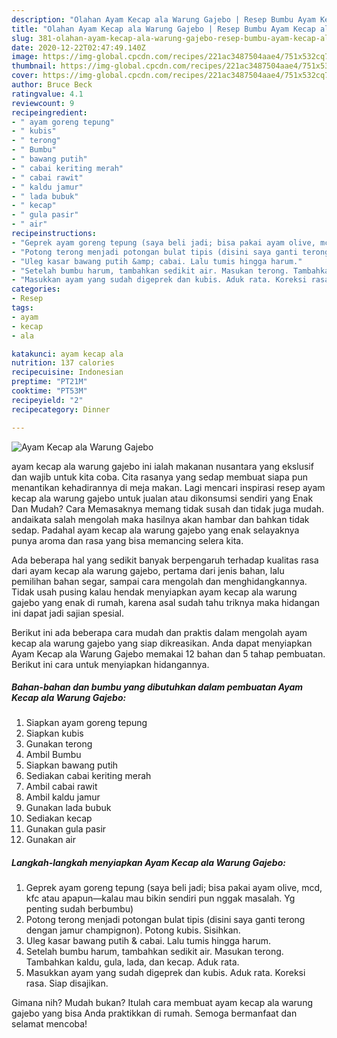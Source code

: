 ```yaml
---
description: "Olahan Ayam Kecap ala Warung Gajebo | Resep Bumbu Ayam Kecap ala Warung Gajebo Yang Enak Dan Mudah"
title: "Olahan Ayam Kecap ala Warung Gajebo | Resep Bumbu Ayam Kecap ala Warung Gajebo Yang Enak Dan Mudah"
slug: 381-olahan-ayam-kecap-ala-warung-gajebo-resep-bumbu-ayam-kecap-ala-warung-gajebo-yang-enak-dan-mudah
date: 2020-12-22T02:47:49.140Z
image: https://img-global.cpcdn.com/recipes/221ac3487504aae4/751x532cq70/ayam-kecap-ala-warung-gajebo-foto-resep-utama.jpg
thumbnail: https://img-global.cpcdn.com/recipes/221ac3487504aae4/751x532cq70/ayam-kecap-ala-warung-gajebo-foto-resep-utama.jpg
cover: https://img-global.cpcdn.com/recipes/221ac3487504aae4/751x532cq70/ayam-kecap-ala-warung-gajebo-foto-resep-utama.jpg
author: Bruce Beck
ratingvalue: 4.1
reviewcount: 9
recipeingredient:
- " ayam goreng tepung"
- " kubis"
- " terong"
- " Bumbu"
- " bawang putih"
- " cabai keriting merah"
- " cabai rawit"
- " kaldu jamur"
- " lada bubuk"
- " kecap"
- " gula pasir"
- " air"
recipeinstructions:
- "Geprek ayam goreng tepung (saya beli jadi; bisa pakai ayam olive, mcd, kfc atau apapun—kalau mau bikin sendiri pun nggak masalah. Yg penting sudah berbumbu)"
- "Potong terong menjadi potongan bulat tipis (disini saya ganti terong dengan jamur champignon). Potong kubis. Sisihkan."
- "Uleg kasar bawang putih &amp; cabai. Lalu tumis hingga harum."
- "Setelah bumbu harum, tambahkan sedikit air. Masukan terong. Tambahkan kaldu, gula, lada, dan kecap. Aduk rata."
- "Masukkan ayam yang sudah digeprek dan kubis. Aduk rata. Koreksi rasa. Siap disajikan."
categories:
- Resep
tags:
- ayam
- kecap
- ala

katakunci: ayam kecap ala 
nutrition: 137 calories
recipecuisine: Indonesian
preptime: "PT21M"
cooktime: "PT53M"
recipeyield: "2"
recipecategory: Dinner

---
```



![Ayam Kecap ala Warung Gajebo](https://img-global.cpcdn.com/recipes/221ac3487504aae4/751x532cq70/ayam-kecap-ala-warung-gajebo-foto-resep-utama.jpg)


ayam kecap ala warung gajebo ini ialah makanan nusantara yang ekslusif dan wajib untuk kita coba. Cita rasanya yang sedap membuat siapa pun menantikan kehadirannya di meja makan.
Lagi mencari inspirasi resep ayam kecap ala warung gajebo untuk jualan atau dikonsumsi sendiri yang Enak Dan Mudah? Cara Memasaknya memang tidak susah dan tidak juga mudah. andaikata salah mengolah maka hasilnya akan hambar dan bahkan tidak sedap. Padahal ayam kecap ala warung gajebo yang enak selayaknya punya aroma dan rasa yang bisa memancing selera kita.

Ada beberapa hal yang sedikit banyak berpengaruh terhadap kualitas rasa dari ayam kecap ala warung gajebo, pertama dari jenis bahan, lalu pemilihan bahan segar, sampai cara mengolah dan menghidangkannya. Tidak usah pusing kalau hendak menyiapkan ayam kecap ala warung gajebo yang enak di rumah, karena asal sudah tahu triknya maka hidangan ini dapat jadi sajian spesial.




Berikut ini ada beberapa cara mudah dan praktis dalam mengolah ayam kecap ala warung gajebo yang siap dikreasikan. Anda dapat menyiapkan Ayam Kecap ala Warung Gajebo memakai 12 bahan dan 5 tahap pembuatan. Berikut ini cara untuk menyiapkan hidangannya.

<!--inarticleads1-->

##### Bahan-bahan dan bumbu yang dibutuhkan dalam pembuatan Ayam Kecap ala Warung Gajebo:

1. Siapkan  ayam goreng tepung
1. Siapkan  kubis
1. Gunakan  terong
1. Ambil  Bumbu
1. Siapkan  bawang putih
1. Sediakan  cabai keriting merah
1. Ambil  cabai rawit
1. Ambil  kaldu jamur
1. Gunakan  lada bubuk
1. Sediakan  kecap
1. Gunakan  gula pasir
1. Gunakan  air




<!--inarticleads2-->

##### Langkah-langkah menyiapkan Ayam Kecap ala Warung Gajebo:

1. Geprek ayam goreng tepung (saya beli jadi; bisa pakai ayam olive, mcd, kfc atau apapun—kalau mau bikin sendiri pun nggak masalah. Yg penting sudah berbumbu)
1. Potong terong menjadi potongan bulat tipis (disini saya ganti terong dengan jamur champignon). Potong kubis. Sisihkan.
1. Uleg kasar bawang putih &amp; cabai. Lalu tumis hingga harum.
1. Setelah bumbu harum, tambahkan sedikit air. Masukan terong. Tambahkan kaldu, gula, lada, dan kecap. Aduk rata.
1. Masukkan ayam yang sudah digeprek dan kubis. Aduk rata. Koreksi rasa. Siap disajikan.




Gimana nih? Mudah bukan? Itulah cara membuat ayam kecap ala warung gajebo yang bisa Anda praktikkan di rumah. Semoga bermanfaat dan selamat mencoba!
